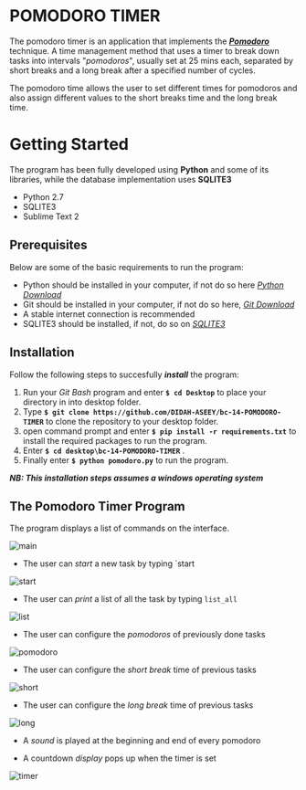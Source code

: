 # **POMODORO TIMER**
The pomodoro timer is an application that implements the  **_[Pomodoro](https://www.google.com/url?sa=t&rct=j&q=&esrc=s&source=web&cd=&cad=rja&uact=8&ved=0ahUKEwiR5NnEpODRAhXLKMAKHQ2nBLQQFgghMAE&url=https%3A%2F%2Fen.wikipedia.org%2Fwiki%2FPomodoro_Technique&usg=AFQjCNEcNK-woTV-MpzRR0ilVXA1DnbXxQ&sig2=YF0JzoKcwKKC1LaDWNQsvg)_** technique.
A time management method that uses a timer to break down tasks into intervals "_pomodoros_", usually set at 25 mins each,
separated by short breaks and a long break after a specified number of cycles.

The pomodoro time allows the user to set different times for pomodoros and also assign different values to the short breaks time and the long break time.

# **Getting Started**
The program has been fully developed using **Python** and some of its libraries, while the database implementation uses **SQLITE3**
* Python 2.7
* SQLITE3
* Sublime Text 2

## **Prerequisites**
Below are some of the basic requirements to run the program:
* Python should be installed in your computer, if not do so here _[Python Download](https://tutorial.djangogirls.org/en/python_installation/)_
* Git should be installed in your computer, if not do so here, _[Git Download](https://www.google.com/url?sa=t&rct=j&q=&esrc=s&source=web&cd=1&cad=rja&uact=8&ved=0ahUKEwjxsYyak8zRAhWsI8AKHR9YDL4QFggfMAA&url=https%3A%2F%2Fgit-scm.com%2Fdownloads&usg=AFQjCNHZLDrEFiZHXrz1JGq57NFHFrcfkA&sig2=4ht1GzU2s-G7fLM3fuDxYA)_
* A stable internet connection is recommended
* SQLITE3 should be installed, if not, do so on _[SQLITE3](github.com/sqlitebrowser/sqlitebrowser/releases)_
## **Installation**
Follow the following steps to succesfully _**install**_ the program:

1. Run your _Git Bash_ program and enter **`$ cd Desktop`** to place your directory in into desktop folder.
2. Type **`$ git clone https://github.com/DIDAH-ASEEY/bc-14-POMODORO-TIMER`** to clone the repository to your desktop folder.
3. open command prompt and enter **`$ pip install -r requirements.txt`** to install the required packages to run the program.
4. Enter **`$ cd desktop\bc-14-POMODORO-TIMER`** . 
5. Finally enter **`$ python pomodoro.py`** to run the program.

**_NB: This installation steps assumes a windows operating system_**

## The Pomodoro Timer Program
The program displays a list of commands on the interface.

![main](https://cloud.githubusercontent.com/assets/25131942/22342473/96dea0fe-e405-11e6-8326-eb7d24b4d012.PNG)

* The user can  _start_ a new task by typing `start <task-title>

 ![start](https://cloud.githubusercontent.com/assets/25131942/22341962/e0091770-e403-11e6-9784-7d16f8f2ce9d.PNG)
 
* The user can _print_ a list of all the task by typing `list_all`

 ![list](https://cloud.githubusercontent.com/assets/25131942/22341939/d5a46c80-e403-11e6-883c-815355e6b851.PNG)
 
* The user can configure the _pomodoros_ of previously done tasks

 ![pomodoro](https://cloud.githubusercontent.com/assets/25131942/22341949/db02ce1a-e403-11e6-9db1-925dfd892ca3.PNG)
 
* The user can configure the _short break_ time of previous tasks

 ![short](https://cloud.githubusercontent.com/assets/25131942/22341952/dd21886c-e403-11e6-9d43-cd342879231b.PNG)

* The user can configure the _long break_ time of previous tasks

 ![long](https://cloud.githubusercontent.com/assets/25131942/22341943/d825bae0-e403-11e6-8210-9eb0539d6b5f.PNG)
 
* A _sound_ is played at the beginning and end of every pomodoro

* A countdown _display_ pops up when the timer is set

 ![timer](https://cloud.githubusercontent.com/assets/25131942/22342202/97097ec4-e404-11e6-9578-46bcca5a7fbd.PNG)
 







